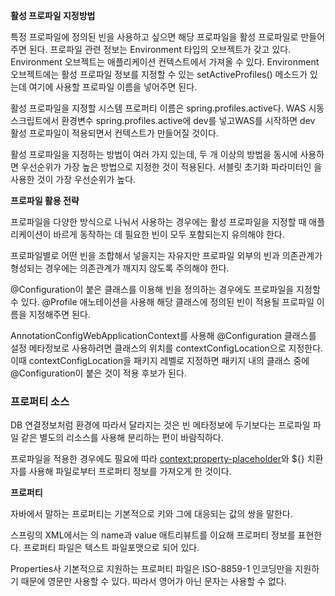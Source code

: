 **활성 프로파일 지정방법**

특정 프로파일에 정의된 빈을 사용하고 싶으면 해당 프로파일을 활성 프로파일로 만들어주면 된다. 프로파일 관련 정보는 Environment 타입의 오브젝트가 갖고 있다. Environment 오브젝트는 애플리케이션 컨텍스트에서 가져올 수 있다. Environment 오브젝트에는 활성 프로파일 정보를 지정할 수 있는 setActiveProfiles() 메소드가 있는데 여기에 사용할 프로파일 이름을 넣어주면 된다.

활성 프로파일을 지정할 시스템 프로퍼티 이름은 spring.profiles.active다. WAS 시동 스크립트에서 환경변수 spring.profiles.active에 dev를 넣고WAS를 시작하면 dev 활성 프로파일이 적용되면서 컨텍스트가 만들어질 것이다.

활성 프로파일을 지정하는 방법이 여러 가지 있는데, 두 개 이상의 방법을 동시에 사용하면 우선순위가 가장 높은 방법으로 지정한 것이 적용된다.  서블릿 초기화 파라미터인 <init-param>을 사용한 것이 가장 우선순위가 높다.

**프로파일 활용 전략**

프로파일을 다양한 방식으로 나눠서 사용하는 경우에는 활성 프로파일을 지정할 때 애플리케이션이 바르게 동작하는 데 필요한 빈이 모두 포함되는지 유의해야 한다.

프로파일별로 어떤 빈을 조합해서 넣을지는 자유지만 프로파일 외부의 빈과 의존관계가 형성되는 경우에는 의존관계가 깨지지 않도록 주의해야 한다.

@Configuration이 붙은 클래스를 이용해 빈을 정의하는 경우에도 프로파일을 지정할 수 있다. @Profile 애노테이션을 사용해 해당 클래스에 정의된 빈이 적용될 프로파일 이름을 지정해주면 된다.

AnnotationConfigWebApplicationContext를 사용해 @Configuration 클래스를 설정 메타정보로 사용하려면 클래스의 위치를 contextConfigLocation으로 지정한다. 이때 contextConfigLocation을 패키지 레벨로 지정하면 패키지 내의 클래스 중에 @Configuration이 붙은 것이 적용 후보가 된다.

### 프로퍼티 소스

DB 연결정보처럼 환경에 따라서 달라지는 것은 빈 메타정보에 두기보다는 프로파일 파일 같은 별도의 리소스를 사용해 분리하는 편이 바람직하다.

프로파일을 적용한 경우에도 필요에 따라 <context:property-placeholder>와 ${} 치환자를 사용해 파일로부터 프로퍼티 정보를 가져오게 한 것이다.

**프로퍼티**

자바에서 말하는 프로퍼티는 기본적으로 키와 그에 대응되는 값의 쌍을 말한다.

스프링의 XML에서는 <property>의 name과 value 애트리뷰트를 이요해 프로퍼티 정보를 표현한다. 프로퍼티 파일은 텍스트 파일포맷으로 되어 있다.

Properties사 기본적으로 지원하는 프로퍼티 파일은 ISO-8859-1 인코딩만을 지원하기 때문에 영문만 사용할 수 있다. 따라서 영어가 아닌 문자는 사용할 수 없다.
